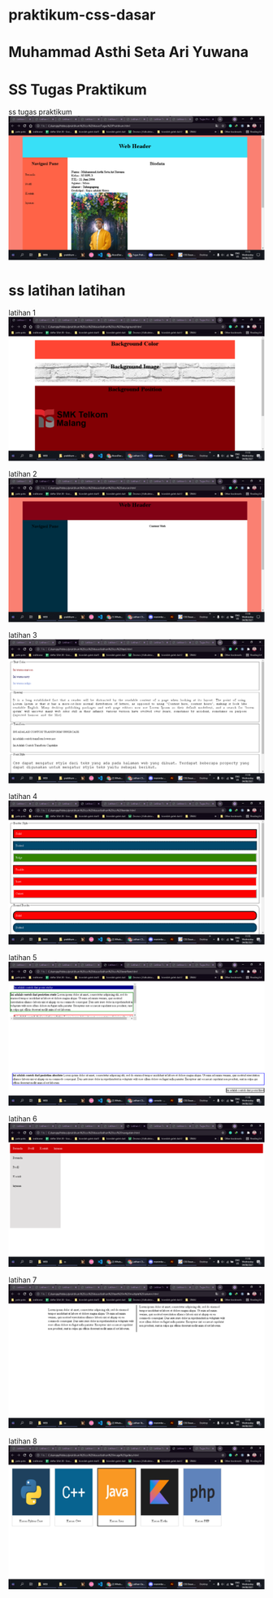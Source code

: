 # praktikum-css-dasar
# Muhammad Asthi Seta Ari Yuwana

# SS Tugas Praktikum
ss tugas praktikum
![Alt text](https://github.com/AkuraDiary/praktikum-css-dasar/blob/main/ss/ss%20tugas%20praktikum.png)


# ss latihan latihan

latihan 1
![Alt text](https://github.com/AkuraDiary/praktikum-css-dasar/blob/main/ss/ss%20latihan%201.png)


latihan 2
![Alt text](https://github.com/AkuraDiary/praktikum-css-dasar/blob/main/ss/ss%20latihan%202.png)


latihan 3
![Alt text](https://github.com/AkuraDiary/praktikum-css-dasar/blob/main/ss/ss%20latihan%203.png)


latihan 4
![Alt text](https://github.com/AkuraDiary/praktikum-css-dasar/blob/main/ss/ss%20latihan%204.png)


latihan 5
![Alt text](https://github.com/AkuraDiary/praktikum-css-dasar/blob/main/ss/ss%20latihan%205.png)


latihan 6
![Alt text](https://github.com/AkuraDiary/praktikum-css-dasar/blob/main/ss/ss%20latihan%206.png)


latihan 7
![Alt text](https://github.com/AkuraDiary/praktikum-css-dasar/blob/main/ss/ss%20latihan%207.png)


latihan 8
![Alt text](https://github.com/AkuraDiary/praktikum-css-dasar/blob/main/ss/ss%20latihan%208.png)
